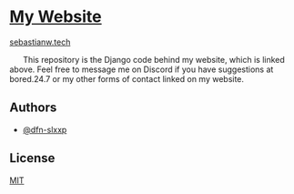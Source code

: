 # [My Website](https://sebastianw.tech)
[sebastianw.tech](https://sebastianw.tech)

&nbsp;&nbsp;&nbsp;&nbsp;&nbsp;&nbsp;This repository is the Django code behind my website, which is linked above. Feel free to message me on Discord if you have suggestions at bored.24.7 or my other forms of contact linked on my website.

## Authors

- [@dfn-slxxp](https://www.github.com/dfn-slxxp)


## License

[MIT](https://choosealicense.com/licenses/mit/)

